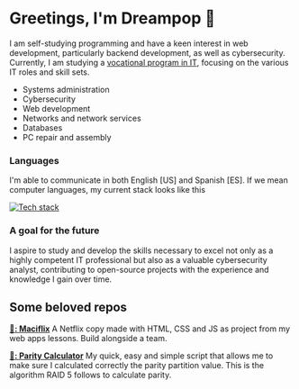 # Greetings, I'm Dreampop 🌟

I am self-studying programming and have a keen interest in web development, particularly backend development, as well as cybersecurity. Currently, I am studying a <a href="https://todofp.es/que-estudiar/familias-profesionales/informatica-comunicaciones/sistemas-microniformaticos-redes.html" target="_BLANK">
vocational program in IT</a>, focusing on the various IT roles and skill sets.<ul>
  <li>Systems administration</li>
  <li>Cybersecurity</li>
  <li>Web development</li>
  <li>Networks and network services</li>
  <li>Databases</li>
  <li>PC repair and assembly</li>
</ul>

### Languages 
I'm able to communicate in both English [US] and Spanish [ES]. If we mean computer languages, my current stack looks like this 

[![Tech stack](https://skillicons.dev/icons?i=html,css,js,ts,python,bash,powershell)](https://skillicons.dev)
### A goal for the future
I aspire to study and develop the skills necessary to excel not only as a highly competent IT professional but also as a valuable cybersecurity analyst, contributing to open-source projects with the experience and knowledge I gain over time.
## Some beloved repos
**[🥇: Maciflix](https://github.com/energypop/Maciflix)** A Netflix copy made with HTML, CSS and JS as project from my web apps lessons. Build alongside a team. 

**[🥈: Parity Calculator](../../../list)** My quick, easy and simple script that allows me to make sure I calculated correctly the parity partition value. This is the algorithm RAID 5 follows to calculate parity. 
